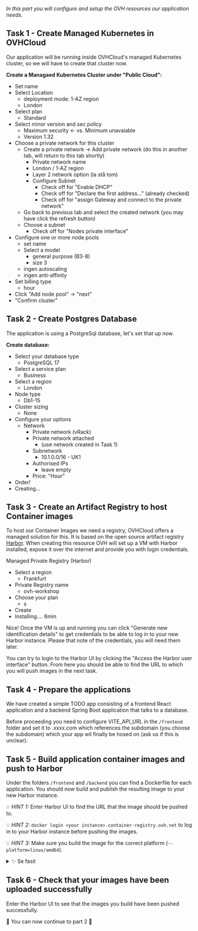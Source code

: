*In this part you will configure and setup the OVH resources our application needs.*

## Task 1 - Create Managed Kubernetes in OVHCloud

Our application will be running inside OVHCloud's managed Kubernetes cluster, so we will have to create that cluster now.

**Create a Managaed Kubernetes Cluster under "Public Cloud":**
- Set name
- Select Location
    - deployment mode: 1-AZ region
    - London
- Select plan
    - Standard
- Select minor version and sec policy
    - Maximum security <- vs. Minimum unavaiable
    - Version 1.32
- Choose a private network for this cluster
    - Create a private network -> Add private network (do this in another tab, will return to this tab shortly)
        - Private network name
        - London / 1-AZ region
        - Layer 2 network option (la stå tom)
        - Configure Subnet
            - Check off for "Enable DHCP"
            - Check off for "Declare the first address..." (already checked)
            - Check off for "assign Gateway and connect to the private network"
    - Go back to previous tab and select the created network (you may have click the refresh button) 
    - Choose a subnet
        - Check off for "Nodes private interface"
- Configure one or more node pools
    - set name
    - Select a model
        - general purpose (B3-8)
        - size 3
    - ingen autoscaling
    - ingen anti-affinity
- Set billing type
    - hour
- Click "Add node pool" -> "next"
- "Confirm cluster"


## Task 2 - Create Postgres Database

The application is using a PostgreSql database, let's set that up now.

**Create database:**
- Select your database type
    - PostgreSQL 17
- Select a service plan
    - Business
- Select a region
    - London
- Node type
    - Db1-15
- Cluster sizing
    - None
- Configure your options
    - Network
        - Private network (vRack)
        - Private network attached
            - (use network created in Task 1)
        - Subnetwork
            - 10.1.0.0/16 - UK1
        - Authorised IPs
            - leave empty
        - Price: "Hour"
- Order!
- Creating...


## Task 3 - Create an Artifact Registry to host Container images

To host our Container Images we need a registry, OVHCloud offers a managed solution for this. It is based on the open source artifact registry [Harbor](https://goharbor.io/). When creating this resource OVH will set up a VM with Harbor installed, expose it over the internet and provide you with login credentials.

Managed Private Registry (Harbor)
- Select a region
    - Frankfurt
- Private Registry name
    - ovh-workshop
- Choose your plan
    - s
- Create
- Installing.... 6min

Nice! Once the VM is up and running you can click "Generate new identification details" to get credentials to be able to log in to your new Harbor instance. Please that note of the credentials, you will need them later.

You can try to login to the Harbor UI by clicking the "Access the Harbor user interface" button. From here you should be able to find the URL to which you will push images in the next task.

## Task 4 - Prepare the applications

We have created a simple TODO app consisting of a frontend React application and a backend Spring Boot application that talks to a database.

Before proceeding you need to configure VITE_API_URL in the `/frontend` folder and set it to <prefix>.xxxx.com which references the subdomain (you choose the subdomain) which your app wil finally be hosed on (ask us if this is unclear).

## Task 5 - Build application container images and push to Harbor

Under the folders `/frontend` and `/backend` you can find a Dockerfile for each application. You should now build and publish the resulting image to your new Harbor instance.

💡 _HINT 1:_ Enter Harbor UI to find the URL that the image should be pushed to.

💡 _HINT 2:_ `docker login <your instance>.container-registry.ovh.net` to log in to your Harbor instance before pushing the images.

💡 _HINT 3:_ Make sure you build the image for the correct platform (`--platform=linux/amd64`).

<details>
  <summary>✨ Se fasit</summary>

Build and push frontend:
```bash
cd frontend

docker build --platform=linux/amd64 -t <your instance>.container-registry.ovh.net/library/frontend:latest .

docker push <your instance>.container-registry.ovh.net/library/frontend:latest
```

Build and push backend:
```bash
cd backend 

docker build --platform=linux/amd64 -t <your instance>.container-registry.ovh.net/library/backend:latest .

docker push <your instance>.container-registry.ovh.net/library/backend:latest
```
</details>

## Task 6 - Check that your images have been uploaded successfully

Enter the Harbor UI to see that the images you build have been pushed successfully. 


🚀 You can now continue to part 2 🚀 